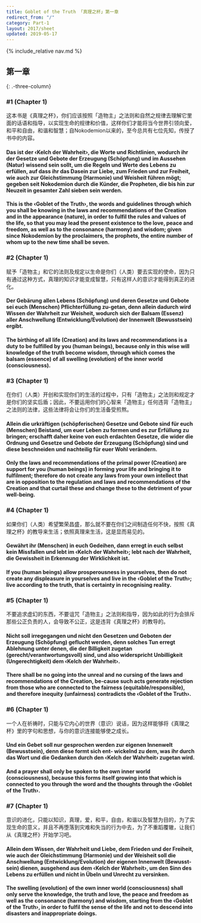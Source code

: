 ```yaml
---
title: Goblet of the Truth 「真理之杯」第一章
redirect_from: "/"
category: Part-1
layout: 2017/sheet
updated: 2019-05-17
---
```


{% include_relative nav.md %}

第一章
--------
{: .-three-column}

### #1 (Chapter 1)

这本书是《真理之杯》，你们应该按照「造物主」之法则和自然之规律去理解它里面的话语和指导，以实现生命的规律和价值，这样你们才能将当今世界引领向爱，和平和自由，和谐和智慧；自Nokodemion以来的，至今总共有七位先知，传授了书中的内容。

#### Das ist der ‹Kelch der Wahrheit›, die Worte und Richtlinien, wodurch ihr der Gesetze und Gebote der Erzeugung (Schöpfung) und im Aussehen (Natur) wissend sein sollt, um die Regeln und Werte des Lebens zu erfüllen, auf dass ihr das Dasein zur Liebe, zum Frieden und zur Freiheit, wie auch zur Gleichstimmung (Harmonie) und Weisheit führen mögt; gegeben seit Nokodemion durch die Künder, die Propheten, die bis hin zur Neuzeit in gesamter Zahl sieben sein werden.

#### This is the ‹Goblet of the Truth›, the words and guidelines through which you shall be knowing in the laws and recommendations of the Creation and in the appearance (nature), in order to fulfil the rules and values of the life, so that you may lead the present existence to the love, peace and freedom, as well as to the consonance (harmony) and wisdom; given since Nokodemion by the proclaimers, the prophets, the entire number of whom up to the new time shall be seven.

### #2 (Chapter 1)

赋予「造物主」和它的法则及规定以生命是你们（人类）要去实现的使命，因为只有通过这种方式，真理的知识才能变成智慧，只有这样人的意识才能得到真正的进化。

#### Der Gebärung allen Lebens (Schöpfung) und deren Gesetze und Gebote sei euch (Menschen) Pflichterfüllung zu-getan, denn allein dadurch wird Wissen der Wahrheit zur Weisheit, wodurch sich der Balsam (Essenz) aller Anschwellung (Entwicklung/Evolution) der Innenwelt (Bewusstsein) ergibt.

#### The birthing of all life (Creation) and its laws and recommendations is a duty to be fulfilled by you (human beings), because only in this wise will knowledge of the truth become wisdom, through which comes the balsam (essence) of all swelling (evolution) of the inner world (consciousness).

### #3 (Chapter 1)

在你们（人类）开创和实现你们的生活的过程中，只有「造物主」之法则和规定才是你们的坚实后盾；因此，不要运用你们的心智来「造物主」任何违背「造物主」之法则的法律，这些法律将会让你们的生活备受煎熬。

#### Allein die urkräftigen (schöpferischen) Gesetze und Gebote sind für euch (Menschen) Beistand, um euer Leben zu formen und es zur Erfüllung zu bringen; erschafft daher keine von euch erdachten Gesetze, die wider die Ordnung und Gesetze und Gebote der Erzeugung (Schöpfung) sind und diese beschneiden und nachteilig für euer Wohl verändern.

#### Only the laws and recommendations of the primal power (Creation) are support for you (human beings) in forming your life and bringing it to fulfilment; therefore do not create any laws from your own intellect that are in opposition to the regulation and laws and recommendations of the Creation and that curtail these and change these to the detriment of your well-being.

### #4 (Chapter 1)

如果你们（人类）希望繁荣昌盛，那么就不要在你们之间制造任何不快，按照《真理之杯》的教导来生活；依照真理来生活，这是显而易见的。

#### Gewährt ihr (Menschen) in euch Gedeihen, dann erregt in euch selbst kein Missfallen und lebt im ‹Kelch der Wahrheit›; lebt nach der Wahrheit, die Gewissheit in Erkennung der Wirklichkeit ist.

#### If you (human beings) allow prosperousness in yourselves, then do not create any displeasure in yourselves and live in the ‹Goblet of the Truth›; live according to the truth, that is certainty in recognising reality.

### #5 (Chapter 1)

不要追求虚幻的东西，不要诅咒「造物主」之法则和指导，因为如此的行为会排斥那些公正负责的人，会导致不公正，这是违背《真理之杯》的教导的。

#### Nicht soll irregegangen und nicht den Gesetzen und Geboten der Erzeugung (Schöpfung) geflucht werden, denn solches Tun erregt Ablehnung unter denen, die der Billigkeit zugetan (gerecht/verantwortungsvoll) sind, und also widerspricht Unbilligkeit (Ungerechtigkeit) dem ‹Kelch der Wahrheit›.

#### There shall be no going into the unreal and no cursing of the laws and recommendations of the Creation, be-cause such acts generate rejection from those who are connected to the fairness (equitable/responsible), and therefore inequity (unfairness) contradicts the ‹Goblet of the Truth›.

### #6 (Chapter 1)

一个人在祈祷时，只能与它内心的世界（意识）说话，因为这样能够将《真理之杯》里的字句和思想，与你的意识连接能够使之成长。

#### Und ein Gebet soll nur gesprochen werden zur eigenen Innenwelt (Bewusstsein), denn diese formt sich ent- wickelnd zu dem, was ihr durch das Wort und die Gedanken durch den ‹Kelch der Wahrheit› zugetan wird.

#### And a prayer shall only be spoken to the own inner world (consciousness), because this forms itself growing into that which is connected to you through the word and the thoughts through the ‹Goblet of the Truth›.

### #7 (Chapter 1)

意识的进化，只能以知识，真理，爱，和平，自由，和谐以及智慧为目的，为了实现生命的意义，并且不再堕落到灾难和失当的行为中去，为了不重蹈覆辙，让我们从《真理之杯》开始学习吧。

#### Allein dem Wissen, der Wahrheit und Liebe, dem Frieden und der Freiheit, wie auch der Gleichstimmung (Harmonie) und der Weisheit soll die Anschwellung (Entwicklung/Evolution) der eigenen Innenwelt (Bewusst-sein) dienen, ausgehend aus dem ‹Kelch der Wahrheit›, um den Sinn des Lebens zu erfüllen und nicht in Übeln und Unrecht zu versinken.

#### The swelling (evolution) of the own inner world (consciousness) shall only serve the knowledge, the truth and love, the peace and freedom as well as the consonance (harmony) and wisdom, starting from the ‹Goblet of the Truth›, in order to fulfil the sense of the life and not to descend into disasters and inappropriate doings.


